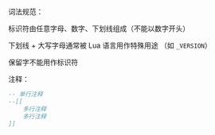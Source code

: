 词法规范：

标识符由任意字母、数字、下划线组成（不能以数字开头）

下划线 + 大写字母通常被 Lua 语言用作特殊用途 （如 `_VERSION`）

保留字不能用作标识符

注释：

```lua
-- 单行注释
--[[
    多行注释
    多行注释
]]
```
